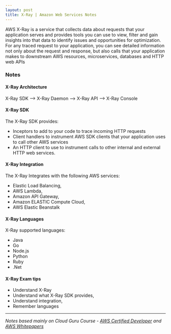 ```yaml
---
layout: post
title: X-Ray | Amazon Web Services Notes 
---
```


AWS X-Ray is a service that collects data about requests that your application serves and provides tools you can use to view, filter and gain insights into that data to identify issues and opportunities for optimization. For any traced request to your application, you can see detailed information not only about the request and response, but also calls that your application makes to downstream AWS resources, microservices, databases and HTTP web APIs

### Notes

#### X-Ray Architecture

X-Ray SDK --> X-Ray Daemon --> X-Ray API --> X-Ray Console

#### X-Ray SDK

The X-Ray SDK provides:
* Inceptors to add to your code to trace incoming HTTP requests
* Client handlers to instrument AWS SDK clients that your application uses to call other AWS services
* An HTTP client to use to instrument calls to other internal and external HTTP web services.

#### X-Ray Integration

The X-Ray Integrates with the following AWS services:
- Elastic Load Balancing, 
- AWS Lambda,
- Amazon API Gateway, 
- Amazon ELASTIC Compute Cloud, 
- AWS Elastic Beanstalk

#### X-Ray Languages

X-Ray supported languages:

* Java
* Go
* Node.js
* Python
* Ruby
* .Net

#### X-Ray Exam tips

* Understand X-Ray
* Understand what X-Ray SDK provides,
* Understand integration,
* Remember languages

------------
*Notes based mainly on Cloud Guru Course - [AWS Certified Developer](https://acloud.guru/learn/aws-certified-developer-associate-june-2018) and [AWS Whitepapers](https://aws.amazon.com/whitepapers/)*
